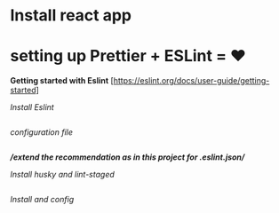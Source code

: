# Install react app

# setting up Prettier + ESLint = ❤️

**Getting started with Eslint**
[https://eslint.org/docs/user-guide/getting-started]

_Install Eslint_

```npm install eslint --save-dev

```

_configuration file_

```npx eslint --init

```

**_/extend the recommendation as in this project for .eslint.json/_**

_Install husky and lint-staged_

```npm i husky lint-staged

```

_Install and config_

```npx mrm lint-staged

```
